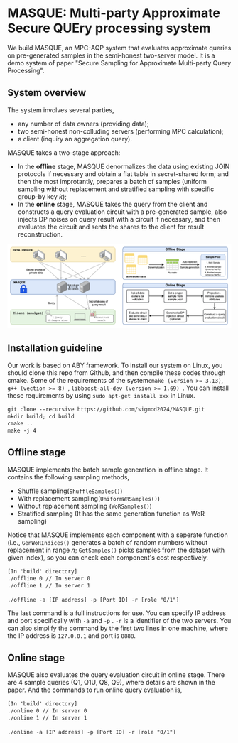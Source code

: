 # MASQUE: Multi-party Approximate Secure QUEry processing system

We build MASQUE, an MPC-AQP system that evaluates approximate queries on pre-generated samples in the semi-honest two-server model. It is a demo system of paper "Secure Sampling for Approximate Multi-party Query Processing".

## System overview

The system involves several parties,

- any number of data owners (providing data);
- two semi-honest non-colluding servers (performing MPC calculation);
- a client (inquiry an aggregation query).

MASQUE takes a two-stage approach: 

- In the **offline** stage, MASQUE denormalizes the data using existing JOIN protocols if necessary and obtain a flat table in secret-shared form; and then the most improtantly, prepares a batch of samples (uniform sampling without replacement and stratified sampling with specific group-by key $k$);
- In the **online** stage, MASQUE takes the query from the client and constructs a query evaluation circuit with a pre-generated sample, also injects DP noises on query result with a circuit if necessary, and then evaluates the circuit and sents the shares to the client for result reconstruction.

![overview](sysoverview.png)



## Installation guideline

Our work is based on ABY framework. To install our system on Linux, you should clone this repo from Github, and then compile these codes through cmake. Some of the requirements of the system`cmake (version >= 3.13)`, `g++ (vection >= 8) `, `libboost-all-dev (version >= 1.69) `. You can install these requirements by using `sudo apt-get install xxx` in Linux.

```
git clone --recursive https://github.com/sigmod2024/MASQUE.git
mkdir build; cd build
cmake ..
make -j 4
```



## Offline stage

MASQUE implements the batch sample generation in offline stage. It contains the following sampling methods,

- Shuffle sampling(`ShuffleSamples()`)
- With replacement sampling(`UniformWRSamples()`)
- Without replacement sampling (`WoRSamples()`)
- Stratified sampling (It has the same generation function as WoR sampling)

Notice that MASQUE implements each component with a seperate function (i.e., `GenWoRIndices()` generates a batch of random numbers without replacement in range $n$; `GetSamples()` picks samples from the dataset with given index), so you can check each component's cost respectively.

```
[In 'build' directory]
./offline 0 // In server 0
./offline 1 // In server 1

./offline -a [IP address] -p [Port ID] -r [role "0/1"]
```

The last command is a full instructions for use. You can specify IP address and port specifically with `-a` and `-p` . `-r` is a identifier of the two servers. You can also simplify the command by the first two lines in one machine, where the IP address is `127.0.0.1` and port is `8888`.



## Online stage

MASQUE also evaluates the query evaluation circuit in online stage. There are 4 sample queries (Q1, Q1U, Q8, Q9), where details are shown in the paper. And the commands to run online query evaluation is,

```
[In 'build' directory]
./online 0 // In server 0
./online 1 // In server 1

./online -a [IP address] -p [Port ID] -r [role "0/1"]
```


